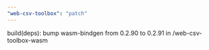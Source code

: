 ```yaml
---
"web-csv-toolbox": "patch"
---
```


build(deps): bump wasm-bindgen from 0.2.90 to 0.2.91 in /web-csv-toolbox-wasm
